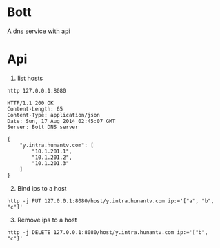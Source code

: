 Bott
======

A dns service with api

Api
=====

1. list hosts

```
http 127.0.0.1:8080

HTTP/1.1 200 OK
Content-Length: 65
Content-Type: application/json
Date: Sun, 17 Aug 2014 02:45:07 GMT
Server: Bott DNS server

{
    "y.intra.hunantv.com": [
        "10.1.201.1",
        "10.1.201.2",
        "10.1.201.3"
    ]
}
```

2. Bind ips to a host

```
http -j PUT 127.0.0.1:8080/host/y.intra.hunantv.com ip:='["a", "b", "c"]'
```

3. Remove ips to a host

```
http -j DELETE 127.0.0.1:8080/host/y.intra.hunantv.com ip:='["b", "c"]'
```

